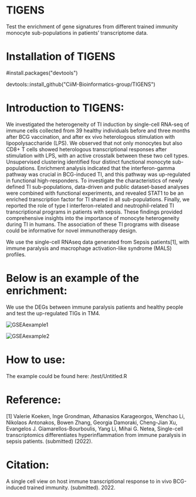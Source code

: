 # TIGENS

Test the enrichment of gene signatures from different trained immunity monocyte sub-populations in patients’ transcriptome data.

# Installation of TIGENS
#install.packages("devtools")

devtools::install_github("CiiM-Bioinformatics-group/TIGENS")




# Introduction to TIGENS:

We investigated the heterogeneity of TI induction by single-cell RNA-seq of immune cells collected from 39 healthy individuals before and three months after BCG vaccination, and after ex vivo heterologous stimulation with lipopolysaccharide (LPS). We observed that not only monocytes but also CD8+ T cells showed heterologous transcriptional responses after stimulation with LPS, with an active crosstalk between these two cell types. Unsupervised clustering identified four distinct functional monocyte sub-populations. Enrichment analysis indicated that the interferon-gamma pathway was crucial in BCG-induced TI, and this pathway was up-regulated in functional high-responders. To investigate the characteristics of newly defined TI sub-populations, data-driven and public dataset-based analyses were combined with functional experiments, and revealed STAT1 to be an enriched transcription factor for TI shared in all sub-populations. Finally, we reported the role of type I interferon-related and neutrophil-related TI transcriptional programs in patients with sepsis. These findings provided comprehensive insights into the importance of monocyte heterogeneity during TI in humans. The association of these TI programs with disease could be informative for novel immunotherapy design. 

We use the single-cell RNAseq data generated from Sepsis patients[1], with immune paralysis and macrophage activation-like syndrome (MALS) profiles.

# Below is an example of the enrichment:

We use the DEGs between immune paralysis patients and healthy people and test the up-regulated TIGs in TM4.

![GSEAexample1](https://user-images.githubusercontent.com/107392830/189920977-233fbbe7-1797-48df-830d-9b96bacc00d9.jpg)

![GSEAexample2](https://user-images.githubusercontent.com/107392830/189921010-c8d1480f-e6a3-4c53-b74a-2995c2495351.jpg)


# How to use:

The example could be found here: /test/Untitled.R

# Reference: 

[1] Valerie Koeken, Inge Grondman, Athanasios Karageorgos, Wenchao Li, Nikolaos Antonakos, Bowen Zhang, Georgia Damoraki, Cheng-Jian Xu, Evangelos J. Giamarellos-Bourboulis, Yang Li, Mihai G. Netea, Single-cell transcriptomics differentiates hyperinflammation from immune paralysis in sepsis patients. (submitted) (2022).

# Citation:

A single cell view on host immune transcriptional response to in vivo BCG-induced trained immunity. (submitted). 2022.

